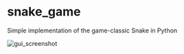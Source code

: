 # snake_game
Simple implementation of the game-classic Snake in Python

![gui_screenshot](https://user-images.githubusercontent.com/45377658/214752849-0438800f-060c-4fe5-9400-3b180aaa015c.JPG)


